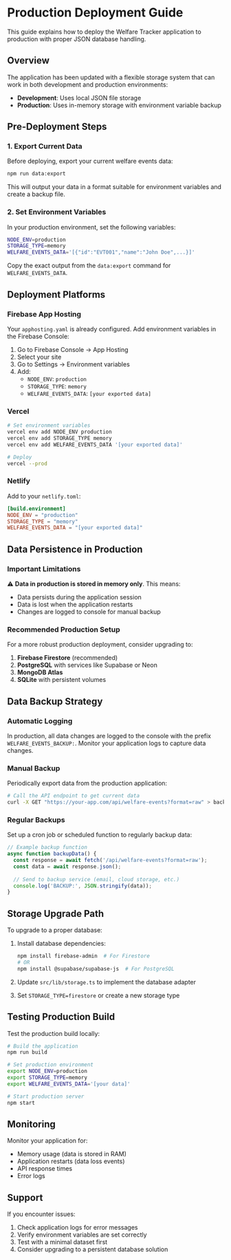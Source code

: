 # Production Deployment Guide

This guide explains how to deploy the Welfare Tracker application to production with proper JSON database handling.

## Overview

The application has been updated with a flexible storage system that can work in both development and production environments:

- **Development**: Uses local JSON file storage
- **Production**: Uses in-memory storage with environment variable backup

## Pre-Deployment Steps

### 1. Export Current Data

Before deploying, export your current welfare events data:

```bash
npm run data:export
```

This will output your data in a format suitable for environment variables and create a backup file.

### 2. Set Environment Variables

In your production environment, set the following variables:

```bash
NODE_ENV=production
STORAGE_TYPE=memory
WELFARE_EVENTS_DATA='[{"id":"EVT001","name":"John Doe",...}]'
```

Copy the exact output from the `data:export` command for `WELFARE_EVENTS_DATA`.

## Deployment Platforms

### Firebase App Hosting

Your `apphosting.yaml` is already configured. Add environment variables in the Firebase Console:

1. Go to Firebase Console → App Hosting
2. Select your site
3. Go to Settings → Environment variables
4. Add:
   - `NODE_ENV`: `production`
   - `STORAGE_TYPE`: `memory`
   - `WELFARE_EVENTS_DATA`: `[your exported data]`

### Vercel

```bash
# Set environment variables
vercel env add NODE_ENV production
vercel env add STORAGE_TYPE memory
vercel env add WELFARE_EVENTS_DATA '[your exported data]'

# Deploy
vercel --prod
```

### Netlify

Add to your `netlify.toml`:

```toml
[build.environment]
NODE_ENV = "production"
STORAGE_TYPE = "memory"
WELFARE_EVENTS_DATA = "[your exported data]"
```

## Data Persistence in Production

### Important Limitations

⚠️ **Data in production is stored in memory only**. This means:

- Data persists during the application session
- Data is lost when the application restarts
- Changes are logged to console for manual backup

### Recommended Production Setup

For a more robust production deployment, consider upgrading to:

1. **Firebase Firestore** (recommended)
2. **PostgreSQL** with services like Supabase or Neon
3. **MongoDB Atlas**
4. **SQLite** with persistent volumes

## Data Backup Strategy

### Automatic Logging

In production, all data changes are logged to the console with the prefix `WELFARE_EVENTS_BACKUP:`. Monitor your application logs to capture data changes.

### Manual Backup

Periodically export data from the production application:

```bash
# Call the API endpoint to get current data
curl -X GET "https://your-app.com/api/welfare-events?format=raw" > backup.json
```

### Regular Backups

Set up a cron job or scheduled function to regularly backup data:

```javascript
// Example backup function
async function backupData() {
  const response = await fetch('/api/welfare-events?format=raw');
  const data = await response.json();
  
  // Send to backup service (email, cloud storage, etc.)
  console.log('BACKUP:', JSON.stringify(data));
}
```

## Storage Upgrade Path

To upgrade to a proper database:

1. Install database dependencies:
   ```bash
   npm install firebase-admin  # For Firestore
   # OR
   npm install @supabase/supabase-js  # For PostgreSQL
   ```

2. Update `src/lib/storage.ts` to implement the database adapter

3. Set `STORAGE_TYPE=firestore` or create a new storage type

## Testing Production Build

Test the production build locally:

```bash
# Build the application
npm run build

# Set production environment
export NODE_ENV=production
export STORAGE_TYPE=memory
export WELFARE_EVENTS_DATA='[your data]'

# Start production server
npm start
```

## Monitoring

Monitor your application for:
- Memory usage (data is stored in RAM)
- Application restarts (data loss events)
- API response times
- Error logs

## Support

If you encounter issues:
1. Check application logs for error messages
2. Verify environment variables are set correctly
3. Test with a minimal dataset first
4. Consider upgrading to a persistent database solution
